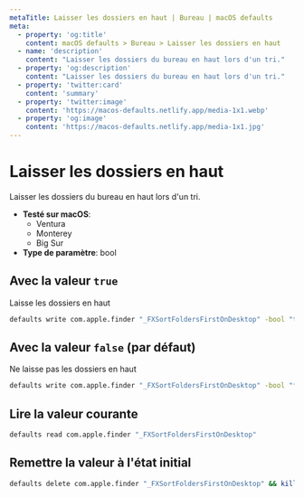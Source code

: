 ```yaml
---
metaTitle: Laisser les dossiers en haut | Bureau | macOS defaults
meta:
  - property: 'og:title'
    content: macOS defaults > Bureau > Laisser les dossiers en haut
  - name: 'description'
    content: "Laisser les dossiers du bureau en haut lors d'un tri."
  - property: 'og:description'
    content: "Laisser les dossiers du bureau en haut lors d'un tri."
  - property: 'twitter:card'
    content: 'summary'
  - property: 'twitter:image'
    content: 'https://macos-defaults.netlify.app/media-1x1.webp'
  - property: 'og:image'
    content: 'https://macos-defaults.netlify.app/media-1x1.jpg'
---
```


# Laisser les dossiers en haut

Laisser les dossiers du bureau en haut lors d'un tri.

<!-- break lists -->

- **Testé sur macOS**:
  - Ventura
  - Monterey
  - Big Sur
- **Type de paramètre**: bool

## Avec la valeur `true`

Laisse les dossiers en haut

```bash
defaults write com.apple.finder "_FXSortFoldersFirstOnDesktop" -bool "true" && killall Finder
```

## Avec la valeur `false` (par défaut)

Ne laisse pas les dossiers en haut

```bash
defaults write com.apple.finder "_FXSortFoldersFirstOnDesktop" -bool "false" && killall Finder
```

## Lire la valeur courante

```bash
defaults read com.apple.finder "_FXSortFoldersFirstOnDesktop"
```

## Remettre la valeur à l'état initial

```bash
defaults delete com.apple.finder "_FXSortFoldersFirstOnDesktop" && killall Finder
```
